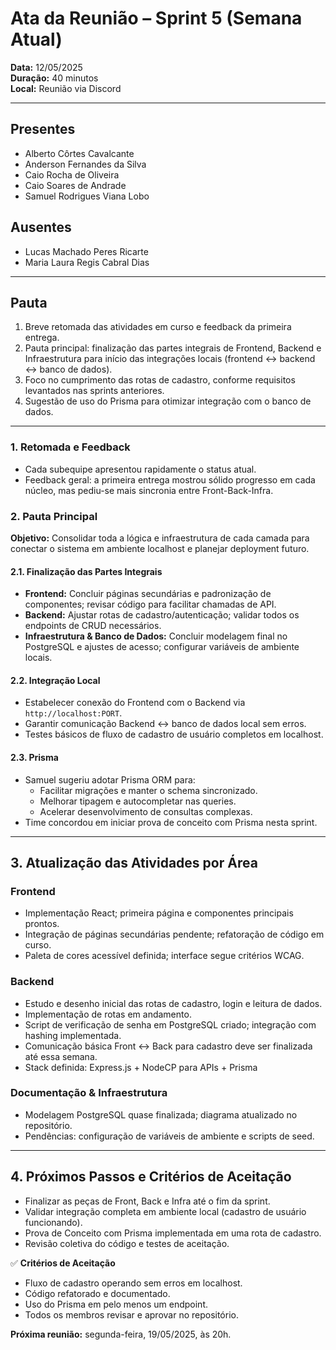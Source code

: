 # Ata da Reunião – Sprint 5 (Semana Atual)

**Data:** 12/05/2025  
**Duração:** 40 minutos  
**Local:** Reunião via Discord

---

## Presentes

- Alberto Côrtes Cavalcante
- Anderson Fernandes da Silva
- Caio Rocha de Oliveira
- Caio Soares de Andrade
- Samuel Rodrigues Viana Lobo

## Ausentes

- Lucas Machado Peres Ricarte
- Maria Laura Regis Cabral Dias

---

## Pauta

1. Breve retomada das atividades em curso e feedback da primeira entrega.
2. Pauta principal: finalização das partes integrais de Frontend, Backend e Infraestrutura para início das integrações locais (frontend ↔ backend ↔ banco de dados).
3. Foco no cumprimento das rotas de cadastro, conforme requisitos levantados nas sprints anteriores.
4. Sugestão de uso do Prisma para otimizar integração com o banco de dados.

---

### 1. Retomada e Feedback

- Cada subequipe apresentou rapidamente o status atual.
- Feedback geral: a primeira entrega mostrou sólido progresso em cada núcleo, mas pediu-se mais sincronia entre Front-Back-Infra.

### 2. Pauta Principal

**Objetivo:** Consolidar toda a lógica e infraestrutura de cada camada para conectar o sistema em ambiente localhost e planejar deployment futuro.

#### 2.1. Finalização das Partes Integrais

- **Frontend:** Concluir páginas secundárias e padronização de componentes; revisar código para facilitar chamadas de API.
- **Backend:** Ajustar rotas de cadastro/autenticação; validar todos os endpoints de CRUD necessários.
- **Infraestrutura & Banco de Dados:** Concluir modelagem final no PostgreSQL e ajustes de acesso; configurar variáveis de ambiente locais.

#### 2.2. Integração Local

- Estabelecer conexão do Frontend com o Backend via `http://localhost:PORT`.
- Garantir comunicação Backend ↔ banco de dados local sem erros.
- Testes básicos de fluxo de cadastro de usuário completos em localhost.

#### 2.3. Prisma

- Samuel sugeriu adotar Prisma ORM para:
  - Facilitar migrações e manter o schema sincronizado.
  - Melhorar tipagem e autocompletar nas queries.
  - Acelerar desenvolvimento de consultas complexas.
- Time concordou em iniciar prova de conceito com Prisma nesta sprint.

---

## 3. Atualização das Atividades por Área

### Frontend

- Implementação React; primeira página e componentes principais prontos.
- Integração de páginas secundárias pendente; refatoração de código em curso.
- Paleta de cores acessível definida; interface segue critérios WCAG.

### Backend

- Estudo e desenho inicial das rotas de cadastro, login e leitura de dados.
- Implementação de rotas em andamento.
- Script de verificação de senha em PostgreSQL criado; integração com hashing implementada.
- Comunicação básica Front ↔ Back para cadastro deve ser finalizada até essa semana.
- Stack definida: Express.js + NodeCP para APIs + Prisma

### Documentação & Infraestrutura

- Modelagem PostgreSQL quase finalizada; diagrama atualizado no repositório.
- Pendências: configuração de variáveis de ambiente e scripts de seed.

---

## 4. Próximos Passos e Critérios de Aceitação

- Finalizar as peças de Front, Back e Infra até o fim da sprint.
- Validar integração completa em ambiente local (cadastro de usuário funcionando).
- Prova de Conceito com Prisma implementada em uma rota de cadastro.
- Revisão coletiva do código e testes de aceitação.

✅ **Critérios de Aceitação**

- Fluxo de cadastro operando sem erros em localhost.
- Código refatorado e documentado.
- Uso do Prisma em pelo menos um endpoint.
- Todos os membros revisar e aprovar no repositório.

**Próxima reunião:** segunda-feira, 19/05/2025, às 20h.

